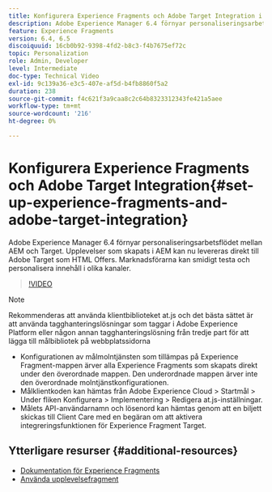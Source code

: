 ```yaml
---
title: Konfigurera Experience Fragments och Adobe Target Integration i AEM
description: Adobe Experience Manager 6.4 förnyar personaliseringsarbetsflödet mellan AEM och Target. Upplevelser som skapats i AEM kan nu levereras direkt till Adobe Target som HTML Offers. Marknadsförarna kan smidigt testa och personalisera innehåll i olika kanaler.
feature: Experience Fragments
version: 6.4, 6.5
discoiquuid: 16cb0b92-9398-4fd2-b8c3-f4b7675ef72c
topic: Personalization
role: Admin, Developer
level: Intermediate
doc-type: Technical Video
exl-id: 9c139a36-e3c5-407e-af5d-b4fb8860f5a2
duration: 238
source-git-commit: f4c621f3a9caa8c2c64b8323312343fe421a5aee
workflow-type: tm+mt
source-wordcount: '216'
ht-degree: 0%

---
```


# Konfigurera Experience Fragments och Adobe Target Integration{#set-up-experience-fragments-and-adobe-target-integration}

Adobe Experience Manager 6.4 förnyar personaliseringsarbetsflödet mellan AEM och Target. Upplevelser som skapats i AEM kan nu levereras direkt till Adobe Target som HTML Offers. Marknadsförarna kan smidigt testa och personalisera innehåll i olika kanaler.

>[!VIDEO](https://video.tv.adobe.com/v/22380?quality=12&learn=on)

>[!NOTE]
>
>Rekommenderas att använda klientbiblioteket at.js och det bästa sättet är att använda tagghanteringslösningar som taggar i Adobe Experience Platform eller någon annan tagghanteringslösning från tredje part för att lägga till målbibliotek på webbplatssidorna

* Konfigurationen av målmolntjänsten som tillämpas på Experience Fragment-mappen ärver alla Experience Fragments som skapats direkt under den överordnade mappen. Den underordnade mappen ärver inte den överordnade molntjänstkonfigurationen.
* Målklientkoden kan hämtas från Adobe Experience Cloud > Startmål > Under fliken Konfigurera > Implementering > Redigera at.js-inställningar.
* Målets API-användarnamn och lösenord kan hämtas genom att en biljett skickas till Client Care med en begäran om att aktivera integreringsfunktionen för Experience Fragment Target.

## Ytterligare resurser {#additional-resources}

* [Dokumentation för Experience Fragments](https://helpx.adobe.com/experience-manager/6-5/sites/authoring/using/experience-fragments.html)
* [Använda upplevelsefragment](/help/sites/experience-fragments/experience-fragments-feature-video-use.md)
